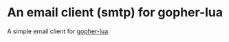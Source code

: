 # An email client (smtp) for gopher-lua

A simple email client for [gopher-lua](https://github.com/yuin/gopher-lua).

